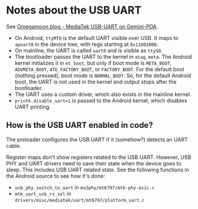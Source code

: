 # Notes about the USB UART

See [Omegamoon blog - MediaTek USB-UART on Gemini-PDA](http://www.omegamoon.com/blog/index.php?entry=entry180626-210224).

- On Android, `ttyMT0` is the default UART visible over USB. It maps to
  `apuart0` in the device tree, with regs starting at `0x11002000`.
- On mainline, the UART is called `uart0` and is visible as `ttyS0`.
- The bootloader passes the UART to the kernel in `atag,meta`. The Android
  kernel initializes it in `mt_boot`, but only if boot mode is `META_BOOT`,
  `ADVMETA_BOOT`, `ATE_FACTORY_BOOT`, or `FACTORY_BOOT`. For the default boot
  (nothing pressed), boot mode is `NORMAL_BOOT`. So, for the default Android
  boot, the UART is not used in the kernel and output stops after the
  bootloader.
- The UART uses a custom driver, which also exists in the mainline kernel.
- `printk.disable_uart=1` is passed to the Android kernel, which disables UART
  printing.

## How is the USB UART enabled in code?

The preloader configures the USB UART if it (somehow?) detects an UART cable.

Register maps don't show registers related to the USB UART. However, USB PHY and
UART drivers need to save their state when the device goes to sleep. This
includes USB UART related state. See the following functions in the Android
source to see how it's done:

- `usb_phy_switch_to_uart` in `mu3phy/mt6797/mtk-phy-asic.c` 
- `mtk_uart_usb_rx_sel` in `drivers/misc/mediatek/uart/mt6797/platform_uart.c`
